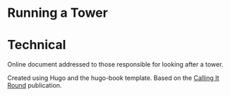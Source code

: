 # Running a Tower

# Technical

Online document addressed to those responsible for looking after a tower.

Created using Hugo and the hugo-book template. Based on the [Calling It Round](https://callingitround.cccbr.org.uk/) publication.

